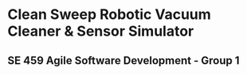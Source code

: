 # Clean Sweep Robotic Vacuum Cleaner & Sensor Simulator

## SE 459 Agile Software Development - Group 1
